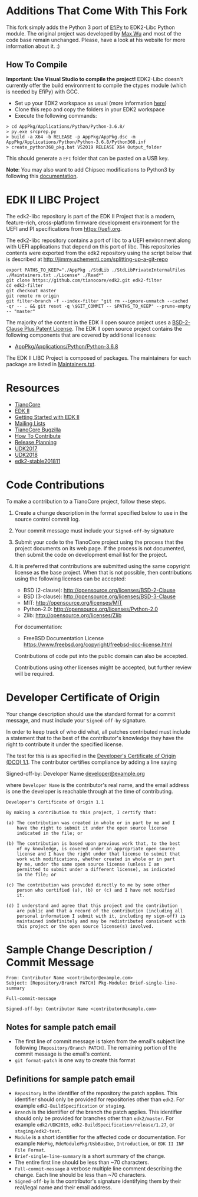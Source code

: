 # Additions That Come With This Fork

This fork simply adds the Python 3 port of [EfiPy](http://efipy.blogspot.com/) to EDK2-Libc Python module.
The original project was developed by [Max Wu](https://www.linkedin.com/in/max-wu-a9068b90/) and most of the code base remain unchanged. Please, have a look at his website for more information about it. :)

## How To Compile

**Important: Use Visual Studio to compile the project!** EDK2-Libc doesn't currently offer the build environment to compile the ctypes module (which is needed by EfiPy) with GCC.

- Set up your EDK2 workspace as usual (more information [here](https://github.com/tianocore/tianocore.github.io/wiki/Windows-systems))
- Clone this repo and copy the folders in your EDK2 workspace
- Execute the following commands:

```
> cd AppPkg/Applications/Python/Python-3.6.8/
> py.exe srcprep.py
> build -a X64 -b RELEASE -p AppPkg/AppPkg.dsc -m AppPkg/Applications/Python/Python-3.6.8/Python368.inf
> create_python368_pkg.bat VS2019 RELEASE X64 Output_folder
```

This should generate a `EFI` folder that can be pasted on a USB key.

**Note**: You may also want to add Chipsec modifications to Python3 by following this [documentation](https://chipsec.github.io/installation/USB%20with%20UEFI%20Shell.html#optional-extending-chipsec-uefi-python-3-6-8-functionality).


# EDK II LIBC Project

The edk2-libc repository is part of the EDK II Project that is a modern,
feature-rich, cross-platform firmware development environment for the UEFI and
PI specifications from https://uefi.org.

The edk2-libc repository contains a port of libc to a UEFI environment along
with UEFI applications that depend on this port of libc.  This repositories
contents were exported from the edk2 repository using the script below that is
described at http://jimmy.schementi.com/splitting-up-a-git-repo

```
export PATHS_TO_KEEP="./AppPkg ./StdLib ./StdLibPrivateInternalFiles ./Maintainers.txt ./License* ./Read*"
git clone https://github.com/tianocore/edk2.git edk2-filter
cd edk2-filter
git checkout master
git remote rm origin
git filter-branch -f --index-filter "git rm --ignore-unmatch --cached -qr -- . && git reset -q \$GIT_COMMIT -- $PATHS_TO_KEEP" --prune-empty -- "master"
```

The majority of the content in the EDK II open source project uses a
[BSD-2-Clause Plus Patent License](License.txt).  The EDK II open source project
contains the following components that are covered by additional licenses:

* [AppPkg/Applications/Python/Python-3.6.8](AppPkg/Applications/Python/Python-3.6.8/LICENSE)

The EDK II LIBC Project is composed of packages.  The maintainers for each
package are listed in [Maintainers.txt](Maintainers.txt).

# Resources
* [TianoCore](http://www.tianocore.org)
* [EDK II](https://github.com/tianocore/tianocore.github.io/wiki/EDK-II)
* [Getting Started with EDK II](https://github.com/tianocore/tianocore.github.io/wiki/Getting-Started-with-EDK-II)
* [Mailing Lists](https://github.com/tianocore/tianocore.github.io/wiki/Mailing-Lists)
* [TianoCore Bugzilla](https://bugzilla.tianocore.org)
* [How To Contribute](https://github.com/tianocore/tianocore.github.io/wiki/How-To-Contribute)
* [Release Planning](https://github.com/tianocore/tianocore.github.io/wiki/EDK-II-Release-Planning)
* [UDK2017](https://github.com/tianocore/edk2/releases/tag/vUDK2017)
* [UDK2018](https://github.com/tianocore/edk2/releases/tag/vUDK2018)
* [edk2-stable201811](https://github.com/tianocore/edk2/releases/tag/edk2-stable201811)

# Code Contributions
To make a contribution to a TianoCore project, follow these steps.
1. Create a change description in the format specified below to
   use in the source control commit log.
2. Your commit message must include your `Signed-off-by` signature
3. Submit your code to the TianoCore project using the process
   that the project documents on its web page.  If the process is
   not documented, then submit the code on development email list
   for the project.
4. It is preferred that contributions are submitted using the same
   copyright license as the base project. When that is not possible,
   then contributions using the following licenses can be accepted:
   * BSD (2-clause): http://opensource.org/licenses/BSD-2-Clause
   * BSD (3-clause): http://opensource.org/licenses/BSD-3-Clause
   * MIT: http://opensource.org/licenses/MIT
   * Python-2.0: http://opensource.org/licenses/Python-2.0
   * Zlib: http://opensource.org/licenses/Zlib

   For documentation:
   * FreeBSD Documentation License
     https://www.freebsd.org/copyright/freebsd-doc-license.html

   Contributions of code put into the public domain can also be
   accepted.

   Contributions using other licenses might be accepted, but further
   review will be required.

# Developer Certificate of Origin

Your change description should use the standard format for a
commit message, and must include your `Signed-off-by` signature.

In order to keep track of who did what, all patches contributed must
include a statement that to the best of the contributor's knowledge
they have the right to contribute it under the specified license.

The test for this is as specified in the [Developer's Certificate of
Origin (DCO) 1.1](https://developercertificate.org/). The contributor
certifies compliance by adding a line saying

  Signed-off-by: Developer Name <developer@example.org>

where `Developer Name` is the contributor's real name, and the email
address is one the developer is reachable through at the time of
contributing.

```
Developer's Certificate of Origin 1.1

By making a contribution to this project, I certify that:

(a) The contribution was created in whole or in part by me and I
    have the right to submit it under the open source license
    indicated in the file; or

(b) The contribution is based upon previous work that, to the best
    of my knowledge, is covered under an appropriate open source
    license and I have the right under that license to submit that
    work with modifications, whether created in whole or in part
    by me, under the same open source license (unless I am
    permitted to submit under a different license), as indicated
    in the file; or

(c) The contribution was provided directly to me by some other
    person who certified (a), (b) or (c) and I have not modified
    it.

(d) I understand and agree that this project and the contribution
    are public and that a record of the contribution (including all
    personal information I submit with it, including my sign-off) is
    maintained indefinitely and may be redistributed consistent with
    this project or the open source license(s) involved.
```

# Sample Change Description / Commit Message

```
From: Contributor Name <contributor@example.com>
Subject: [Repository/Branch PATCH] Pkg-Module: Brief-single-line-summary

Full-commit-message

Signed-off-by: Contributor Name <contributor@example.com>
```

## Notes for sample patch email

* The first line of commit message is taken from the email's subject
  line following `[Repository/Branch PATCH]`. The remaining portion of the
  commit message is the email's content.
* `git format-patch` is one way to create this format

## Definitions for sample patch email

* `Repository` is the identifier of the repository the patch applies.
  This identifier should only be provided for repositories other than
  `edk2`. For example `edk2-BuildSpecification` or `staging`.
* `Branch` is the identifier of the branch the patch applies. This
  identifier should only be provided for branches other than `edk2/master`.
  For example `edk2/UDK2015`, `edk2-BuildSpecification/release/1.27`, or
  `staging/edk2-test`.
* `Module` is a short identifier for the affected code or documentation. For
  example `MdePkg`, `MdeModulePkg/UsbBusDxe`, `Introduction`, or
  `EDK II INF File Format`.
* `Brief-single-line-summary` is a short summary of the change.
* The entire first line should be less than ~70 characters.
* `Full-commit-message` a verbose multiple line comment describing
  the change.  Each line should be less than ~70 characters.
* `Signed-off-by` is the contributor's signature identifying them
  by their real/legal name and their email address.
